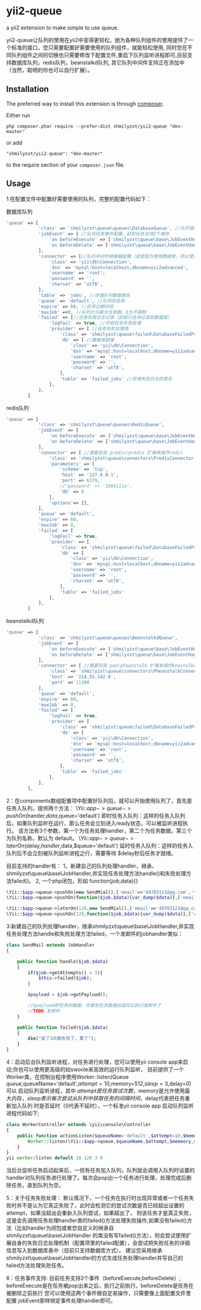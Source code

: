 yii2-queue
==========
a yii2 extension to make simple to use queue.

yii2-queue让队列的使用在yii2中变得更轻松，她为各种队列组件的使用提供了一个标准的接口，您只需要配置好需要使用的队列组件，就能轻松使用,
同时您在不同队列组件之间的切换也只需要修改下配置文件,重启下队列监听进程即可,目前支持数据库队列，redis队列，beanstalkd队列,
其它队列中间件支持正在添加中（当然，聪明的你也可以自行扩展）。

Installation
------------

The preferred way to install this extension is through [composer](http://getcomposer.org/download/).

Either run

```
php composer.phar require --prefer-dist shmilyzxt/yii2-queue "dev-master"
```

or add

```
"shmilyzxt/yii2-queue": "dev-master"
```

to the require section of your `composer.json` file.


Usage
-----

1:在配置文件中配置好需要使用的队列，完整的配置代码如下：

数据库队列
```php
'queue' => [
            'class' => 'shmilyzxt\queue\queues\DatabaseQueue', //队列使用的类
            'jobEvent' => [ //队列任务事件配置，目前任务支持2个事件
                'on beforeExecute' => ['shmilyzxt\queue\base\JobEventHandler','beforeExecute'],
                'on beforeDelete' => ['shmilyzxt\queue\base\JobEventHandler','beforeDelete'],
            ],
            'connector' => [//队列中间件链接器配置（这是因为使用数据库，所以使用yii\db\Connection作为数据库链接实例）
                'class' => 'yii\db\Connection',
                'dsn' => 'mysql:host=localhost;dbname=yii2advanced',
                'username' => 'root',
                'password' => '',
                'charset' => 'utf8',
            ],
            'table' => 'jobs', //存储队列数据表名
            'queue' => 'default', //队列的名称
            'expire' => 60, //任务过期时间
            'maxJob' =>0, //队列允许最大任务数，0为不限制
            'failed' => [//任务失败日志记录（目前只支持记录到数据库）
                'logFail' => true, //开启任务失败处理
                'provider' => [ //任务失败处理类
                    'class' => 'shmilyzxt\queue\failed\DatabaseFailedProvider',
                    'db' => [ //数据库链接
                        'class' => 'yii\db\Connection',
                        'dsn' => 'mysql:host=localhost;dbname=yii2advanced',
                        'username' => 'root',
                        'password' => '',
                        'charset' => 'utf8',
                    ],
                    'table' => 'failed_jobs' //存储失败日志的表名
                ],
            ],
        ]
```

redis队列
```php
'queue' => [
            'class' => 'shmilyzxt\queue\queues\RedisQueue',
            'jobEvent' => [
                'on beforeExecute' => ['shmilyzxt\queue\base\JobEventHandler','beforeExecute'],
                'on beforeDelete' => ['shmilyzxt\queue\base\JobEventHandler','beforeDelete'],
            ],
            'connector' => [ //需要安装 predis\predis 扩展来操作redis
                'class' => 'shmilyzxt\queue\connectors\PredisConnector',
                'parameters' => [
                    'scheme' => 'tcp',
                    'host' => '127.0.0.1',
                    'port' => 6379,
                    //'password' => '1984111a',
                    'db' => 0
                ],
                'options'=> [],
            ],
            'queue' => 'default',
            'expire' => 60,
            'maxJob' => 0,
            'failed' => [
                'logFail' => true,
                'provider' => [
                    'class' => 'shmilyzxt\queue\failed\DatabaseFailedProvider',
                    'db' => [
                        'class' => 'yii\db\Connection',
                        'dsn' => 'mysql:host=localhost;dbname=yii2advanced',
                        'username' => 'root',
                        'password' => '',
                        'charset' => 'utf8',
                    ],
                    'table' => 'failed_jobs'
                ],
            ],
        ]
```

beanstalkd队列
```php
'queue' => [
            'class' => 'shmilyzxt\queue\queues\BeanstalkdQueue',
            'jobEvent' => [
                'on beforeExecute' => ['shmilyzxt\queue\base\JobEventHandler','beforeExecute'],
                'on beforeDelete' => ['shmilyzxt\queue\base\JobEventHandler','beforeDelete'],
            ],
            'connector' => [ //需要安装 pad\pheanstalk 扩展来操作beastalkd
                'class' => 'shmilyzxt\queue\connectors\PheanstalkConnector',
                'host' => '114.55.142.6',
                'port' => 11300
            ],
            'queue' => 'default',
            'expire' => 60,
            'maxJob' => 0,
            'failed' => [
                'logFail' => true,
                'provider' => [
                    'class' => 'shmilyzxt\queue\failed\DatabaseFailedProvider',
                    'db' => [
                        'class' => 'yii\db\Connection',
                        'dsn' => 'mysql:host=localhost;dbname=yii2advanced',
                        'username' => 'root',
                        'password' => '',
                        'charset' => 'utf8',
                    ],
                    'table' => 'failed_jobs'
                ],
            ],
        ],
```

2：在components数组配置项中配置好队列后，就可以开始使用队列了，首先是任务入队列，提供两个方法：
\Yii::$app->queue->pushOn($hander,$data,$queue='default')
即时任务入队列：这样的任务入队列后，如果队列监听在运行，那么任务会立刻进入ready状态，可以被监听进程执行。
该方法有3个参数，第一个为任务处理handler，第二个为任务数据，第三个为队列名称，默认为 default。
\Yii::$app->queue->laterOn($delay,$handler,$data,$queue='default')
延时任务入队列：这样的任务入队列后不会立刻被队列监听进程之行，需要等待 $delay秒后任务才就绪。

目前支持的handler有：
 1，新建自己的队列处理handler，继承、shmilyzxt\queue\base\JobHandler,并实现任务处理方法handle()和失败处理方法failed()。
 2, 一个php闭包，形如 function($job,$data){}

```php
\Yii::$app->queue->pushOn(new SendMial(),['email'=>'49783121@qq.com','title'=>'test','content'=>'email test'],'email');
\Yii::$app->queue->pushOn(function($job,$data){var_dump($data)},['email'=>'49783121@qq.com','title'=>'test','content'=>'email test'],'email');

\Yii::$app->queue->laterOn(120,new SendMial(),['email'=>'49783121@qq.com','title'=>'test','content'=>'email test'],'email');
\Yii::$app->queue->pushOn(120,function($job,$data){var_dump($data)},['email'=>'49783121@qq.com','title'=>'test','content'=>'email test'],'email');
```

3:新建自己的队列处理handler，继承shmilyzxt\queue\base\JobHandler,并实现任务处理方法handle和失败处理方法failed，一个发邮件的jobhandler类似：

```php
class SendMail extends JobHandler
{

    public function handle($job,$data)
    {
        if($job->getAttempts() > 3){
            $this->failed($job);
        }

        $payload = $job->getPayload();

        //$payload即任务的数据，你拿到任务数据后就可以执行发邮件了
        //TODO 发邮件
    }

    public function failed($job,$data)
    {
        die("发了3次都失败了，算了");
    }
}
```

4：启动后台队列监听进程，对任务进行处理，您可以使用yii console app来启动,你也可以使用更高级的如swoole来高效的运行队列监听，
目前提供了一个Worker类，在控制台程序使用Worker::listen(Queue $queue,$queueName='default',$attempt=10,$memory=512,$sleep=3,$delay=0)可以
启动队列监听进程，其中  $attempt是任务尝试次数，$memory是允许使用最大内存，$sleep表示每次尝试从队列中获取任务的间隔时间，$delay代表把任务重新加入队列
时是否延时（0代表不延时），一个标准yii console app 启动队列监听进程代码如下;

```php
class WorkerController extends \yii\console\Controller
{
    public function actionListen($queueName='default',$attempt=10,$memeory=128,$sleep=3 ,$delay=0){
        Worker::listen(\Yii::$app->queue,$queueName,$attempt,$memeory,$sleep,$delay);
    }
}
yii worker/listen default 10 128 3 0
```

当后台监听任务启动起来后，一但有任务加入队列，队列就会调用入队列时设置的handler对队列任务进行处理了。每次会pop出一个任务进行处理，处理完成后删除任务，直到队列为空。

5：关于任务失败处理：
默认情况下，一个任务在执行时出现异常或者一个任务失败时并不是认为它真正失败了，此时会检测它的尝试次数是否已经超出设置的attempt，如果没超出会重新入队列尝试，如果超出了，
则该任务才是真正失败，这是会先调用任务处理handler类的failed()方法处理失败操作,如果没有failed()方法（比如handler为闭包或者您自定义的继承自shmilyzxt\queue\base\JobHandler
的类没有写failed()方法），则会尝试使用扩展自身的失败日志处理机制（配置项里的failed配置），会尝试把失败任务的详细信息写入到数据库表中（目前只支持数据库方式）。
建议您采用继承shmilyzxt\queue\base\JobHandler的方式生成任务处理handler并写自己的failed方法处理失败任务。


6：任务事件支持:
目前任务支持2个事件（beforeExecute,beforeDelete）, beforeExecute是在任务被pop出来之后，执行之前执行。beforeDelete是任务在被删除之前执行
您可以使用这两个事件做自定易操作，只需要像上面配置文件里配置 jobEvent那样绑定事件处理handler即可。
